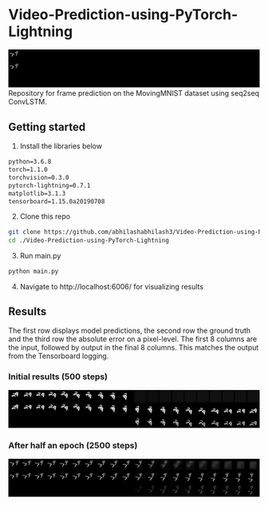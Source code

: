 # Video-Prediction-using-PyTorch-Lightning
![Alt Text](/images/mnist_gif.gif)
Repository for frame prediction on the MovingMNIST dataset using seq2seq ConvLSTM.

## Getting started
1. Install the libraries below

```
python=3.6.8
torch=1.1.0
torchvision=0.3.0
pytorch-lightning=0.7.1
matplotlib=3.1.3
tensorboard=1.15.0a20190708
```

2. Clone this repo

```bash
git clone https://github.com/abhilashabhilash3/Video-Prediction-using-PyTorch-Lightning.git
cd ./Video-Prediction-using-PyTorch-Lightning
```

3. Run main.py
```bash
python main.py
```

4. Navigate to http://localhost:6006/ for visualizing results


## Results
The first row displays model predictions, the second row the ground truth and the third row the absolute error on a pixel-level. The first 8 columns are the input, followed by output in the final 8 columns. This matches the output from the Tensorboard logging. 

### Initial results (500 steps)
![Initial](/images/epoch0_500steps.png)


### After half an epoch (2500 steps)
![halfepoch](/images/epoch0_2500steps.png)


